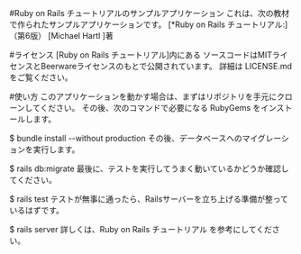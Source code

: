 
#Ruby on Rails チュートリアルのサンプルアプリケーション
これは、次の教材で作られたサンプルアプリケーションです。 
[*Ruby on Rails チュートリアル:] （第6版） 
[Michael Hartl ]著

#ライセンス
[Ruby on Rails チュートリアル]内にある ソースコードはMITライセンスとBeerwareライセンスのもとで公開されています。 詳細は LICENSE.md をご覧ください。

#使い方
このアプリケーションを動かす場合は、まずはリポジトリを手元にクローンしてください。 その後、次のコマンドで必要になる RubyGems をインストールします。

$ bundle install --without production
その後、データベースへのマイグレーションを実行します。

$ rails db:migrate
最後に、テストを実行してうまく動いているかどうか確認してください。

$ rails test
テストが無事に通ったら、Railsサーバーを立ち上げる準備が整っているはずです。

$ rails server
詳しくは、Ruby on Rails チュートリアル を参考にしてください。
